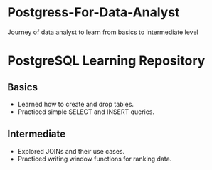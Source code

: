# Postgress-For-Data-Analyst
Journey of data analyst to learn from basics to intermediate level 
# PostgreSQL Learning Repository

## Basics
- Learned how to create and drop tables.
- Practiced simple SELECT and INSERT queries.

## Intermediate
- Explored JOINs and their use cases.
- Practiced writing window functions for ranking data.
